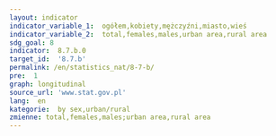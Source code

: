 ```yaml
---
layout: indicator
indicator_variable_1:  ogółem,kobiety,mężczyźni,miasto,wieś
indicator_variable_2:  total,females,males,urban area,rural area
sdg_goal: 8
indicator:  8.7.b.0
target_id:  '8.7.b'
permalink: /en/statistics_nat/8-7-b/
pre:  1
graph: longitudinal
source_url: 'www.stat.gov.pl'
lang:  en
kategorie:  by sex,urban/rural
zmienne: total,females,males;urban area,rural area
---
```

